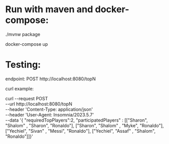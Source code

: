 # Run with maven and docker-compose:

./mvnw package

docker-compose up

# Testing:

endpoint: POST http://localhost:8080/topN

curl example:

curl --request POST \
  --url http://localhost:8080/topN \
  --header 'Content-Type: application/json' \
  --header 'User-Agent: Insomnia/2023.5.7' \
  --data '{ "requiredTopPlayers":2,
"participatedPlayers" : [["Sharon", "Shalom" , "Sharon", "Ronaldo"],
["Sharon", "Shalom" , "Myke", "Ronaldo"],
["Yechiel", "Sivan" , "Messi", "Ronaldo"],
["Yechiel", "Assaf" , "Shalom", "Ronaldo"]]}'
